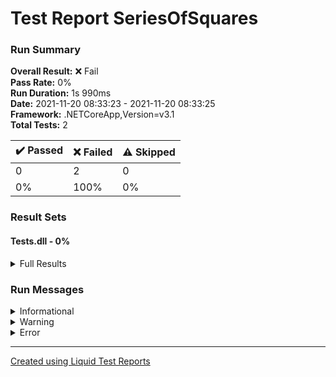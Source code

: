 ﻿
# Test Report SeriesOfSquares
### Run Summary

<p>
<strong>Overall Result:</strong> ❌ Fail <br />
<strong>Pass Rate:</strong> 0% <br />
<strong>Run Duration:</strong> 1s 990ms <br />
<strong>Date:</strong> 2021-11-20 08:33:23 - 2021-11-20 08:33:25 <br />
<strong>Framework:</strong> .NETCoreApp,Version=v3.1 <br />
<strong>Total Tests:</strong> 2 <br />
</p>

<table>
<thead>
<tr>
<th>✔️ Passed</th>
<th>❌ Failed</th>
<th>⚠️ Skipped</th>
</tr>
</thead>
<tbody>
<tr>
<td>0</td>
<td>2</td>
<td>0</td>
</tr>
<tr>
<td>0%</td>
<td>100%</td>
<td>0%</td>
</tr>
</tbody>
</table>

### Result Sets
#### Tests.dll - 0%
<details>
<summary>Full Results</summary>
<table>
<thead>
<tr>
<th>Result</th>
<th>Test</th>
<th>Duration</th>
</tr>
</thead>
<tr>
<td> ❌ Failed </td>
<td>Tests.UnitTestSquaredSeries.TestCalculateSumSeries<blockquote><details>
<summary>Error</summary>
<strong>Message:</strong>
<pre><code>Assert.Equal() Failure
Expected: 14
Actual:   -1</code></pre>
<strong>Stack Trace:</strong>
<pre><code>   at Tests.UnitTestSquaredSeries.TestCalculateSumSeries() in /home/runner/work/playground-csharp-xunit-github-action/playground-csharp-xunit-github-action/SeriesOfSquares/Tests/UnitTestSquaredSeries.cs:line 23</code></pre>
</details></blockquote>
</td>
<td>4ms</td>
</tr>
<tr>
<td> ❌ Failed </td>
<td>Tests.UnitTestSquaredSeries.TestSeriesSum<blockquote><details>
<summary>Error</summary>
<strong>Message:</strong>
<pre><code>Assert.Equal() Failure
Expected: 14
Actual:   -1</code></pre>
<strong>Stack Trace:</strong>
<pre><code>   at Tests.UnitTestSquaredSeries.TestSeriesSum() in /home/runner/work/playground-csharp-xunit-github-action/playground-csharp-xunit-github-action/SeriesOfSquares/Tests/UnitTestSquaredSeries.cs:line 13</code></pre>
</details></blockquote>
</td>
<td>< 1ms</td>
</tr>
</tbody>
</table>
</details>

### Run Messages
<details>
<summary>Informational</summary>
<pre><code>
[xUnit.net 00:00:00.00] xUnit.net VSTest Adapter v2.4.3+1b45f5407b (64-bit .NET Core 3.1.1)
[xUnit.net 00:00:00.39]   Discovering: Tests
[xUnit.net 00:00:00.45]   Discovered:  Tests
[xUnit.net 00:00:00.45]   Starting:    Tests
[xUnit.net 00:00:00.55]       Assert.Equal() Failure
[xUnit.net 00:00:00.55]       Expected: 14
[xUnit.net 00:00:00.55]       Actual:   -1
[xUnit.net 00:00:00.55]       Stack Trace:
[xUnit.net 00:00:00.55]         /home/runner/work/playground-csharp-xunit-github-action/playground-csharp-xunit-github-action/SeriesOfSquares/Tests/UnitTestSquaredSeries.cs(23,0): at Tests.UnitTestSquaredSeries.TestCalculateSumSeries()
[xUnit.net 00:00:00.55]       Assert.Equal() Failure
[xUnit.net 00:00:00.56]       Expected: 14
[xUnit.net 00:00:00.56]       Actual:   -1
[xUnit.net 00:00:00.56]       Stack Trace:
[xUnit.net 00:00:00.56]         /home/runner/work/playground-csharp-xunit-github-action/playground-csharp-xunit-github-action/SeriesOfSquares/Tests/UnitTestSquaredSeries.cs(13,0): at Tests.UnitTestSquaredSeries.TestSeriesSum()
[xUnit.net 00:00:00.56]   Finished:    Tests
</code></pre>
</details>

<details>
<summary>Warning</summary>
<pre><code>
</code></pre>
</details>

<details>
<summary>Error</summary>
<pre><code>
[xUnit.net 00:00:00.54]     Tests.UnitTestSquaredSeries.TestCalculateSumSeries [FAIL]
[xUnit.net 00:00:00.55]     Tests.UnitTestSquaredSeries.TestSeriesSum [FAIL]
</code></pre>
</details>



----

[Created using Liquid Test Reports](https://github.com/kurtmkurtm/LiquidTestReports)